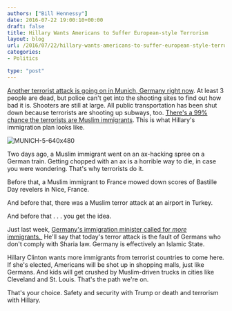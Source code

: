 ```yaml
---
authors: ["Bill Hennessy"]
date: 2016-07-22 19:00:10+00:00
draft: false
title: Hillary Wants Americans to Suffer European-style Terrorism
layout: blog
url: /2016/07/22/hillary-wants-americans-to-suffer-european-style-terrorism/
categories:
- Politics

type: "post"
---
```


[Another terrorist attack is going on in Munich, Germany right now](https://www.breitbart.com/london/2016/07/22/shots-fired-munich-shopping-mall/). At least 3 people are dead, but police can't get into the shooting sites to find out how bad it is. Shooters are still at large. All public transportation has been shut down because terrorists are shooting up subways, too. [There's a 99% chance the terrorists are Muslim immigrants](https://www.thegatewaypundit.com/2016/07/munich-shooting-update-shooter-screamed-allahu-akbar-targeted-children/). This is what Hillary's immigration plan looks like.

![MUNICH-5-640x480](https://hennessysview.com/wp-content/uploads/2016/07/MUNICH-5-640x480.png)


Two days ago, a Muslim immigrant went on an ax-hacking spree on a German train. Getting chopped with an ax is a horrible way to die, in case you were wondering. That's why terrorists do it.

Before that, a Muslim immigrant to France mowed down scores of Bastille Day revelers in Nice, France.

And before that, there was a Muslim terror attack at an airport in Turkey.

And before that . . . you get the idea.

Just last week, [Germany's immigration minister called for _more_ immigrants. ](https://www.breitbart.com/london/2016/07/12/german-migration-boss-germany-needs-migrants/) He'll say that today's terror attack is the fault of Germans who don't comply with Sharia law. Germany is effectively an Islamic State.

Hillary Clinton wants more immigrants from terrorist countries to come here. If she's elected, Americans will be shot up in shopping malls, just like Germans. And kids will get crushed by Muslim-driven trucks in cities like Cleveland and St. Louis. That's the path we're on.

That's your choice. Safety and security with Trump or death and terrorism with Hillary.
